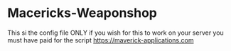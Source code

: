 # Macericks-Weaponshop
This si the config file ONLY if you wish for this to work on your server you must have paid for the script 
https://maverick-applications.com
